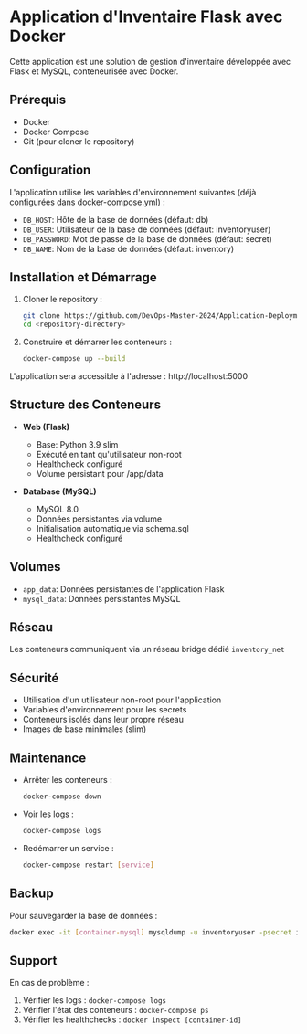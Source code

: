 # Application d'Inventaire Flask avec Docker

Cette application est une solution de gestion d'inventaire développée avec Flask et MySQL, conteneurisée avec Docker.

## Prérequis

- Docker
- Docker Compose
- Git (pour cloner le repository)

## Configuration

L'application utilise les variables d'environnement suivantes (déjà configurées dans docker-compose.yml) :

- `DB_HOST`: Hôte de la base de données (défaut: db)
- `DB_USER`: Utilisateur de la base de données (défaut: inventoryuser)
- `DB_PASSWORD`: Mot de passe de la base de données (défaut: secret)
- `DB_NAME`: Nom de la base de données (défaut: inventory)

## Installation et Démarrage

1. Cloner le repository :
   ```bash
   git clone https://github.com/DevOps-Master-2024/Application-Deployment.git
   cd <repository-directory>
   ```

2. Construire et démarrer les conteneurs :
   ```bash
   docker-compose up --build
   ```

L'application sera accessible à l'adresse : http://localhost:5000

## Structure des Conteneurs

- **Web (Flask)**
  - Base: Python 3.9 slim
  - Exécuté en tant qu'utilisateur non-root
  - Healthcheck configuré
  - Volume persistant pour /app/data

- **Database (MySQL)**
  - MySQL 8.0
  - Données persistantes via volume
  - Initialisation automatique via schema.sql
  - Healthcheck configuré

## Volumes

- `app_data`: Données persistantes de l'application Flask
- `mysql_data`: Données persistantes MySQL

## Réseau

Les conteneurs communiquent via un réseau bridge dédié `inventory_net`

## Sécurité

- Utilisation d'un utilisateur non-root pour l'application
- Variables d'environnement pour les secrets
- Conteneurs isolés dans leur propre réseau
- Images de base minimales (slim)

## Maintenance

- Arrêter les conteneurs :
  ```bash
  docker-compose down
  ```

- Voir les logs :
  ```bash
  docker-compose logs
  ```

- Redémarrer un service :
  ```bash
  docker-compose restart [service]
  ```

## Backup

Pour sauvegarder la base de données :
```bash
docker exec -it [container-mysql] mysqldump -u inventoryuser -psecret inventory > backup.sql
```

## Support

En cas de problème :
1. Vérifier les logs : `docker-compose logs`
2. Vérifier l'état des conteneurs : `docker-compose ps`
3. Vérifier les healthchecks : `docker inspect [container-id]`
